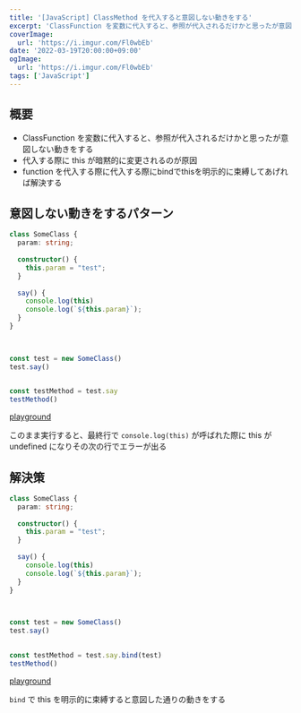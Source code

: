 ```yaml
---
title: '[JavaScript] ClassMethod を代入すると意図しない動きをする'
excerpt: 'ClassFunction を変数に代入すると、参照が代入されるだけかと思ったが意図しない動きをするので原因と対策をメモしておく'
coverImage: 
  url: 'https://i.imgur.com/Fl0wbEb'
date: '2022-03-19T20:00:00+09:00'
ogImage:
  url: 'https://i.imgur.com/Fl0wbEb'
tags: ['JavaScript']
---
```



## 概要
* ClassFunction を変数に代入すると、参照が代入されるだけかと思ったが意図しない動きをする
* 代入する際に this が暗黙的に変更されるのが原因
* function を代入する際に代入する際にbindでthisを明示的に束縛してあげれば解決する

## 意図しない動きをするパターン

```ts
class SomeClass {
  param: string;
  
  constructor() {
    this.param = "test";
  }
  
  say() {
    console.log(this)
    console.log(`${this.param}`);
  }
}

  

const test = new SomeClass()
test.say()
  

const testMethod = test.say
testMethod()
```
[playground](https://www.typescriptlang.org/play?ssl=18&ssc=13&pln=1&pc=1#code/MYGwhgzhAEDKD2BbApgYXFaBvAUNf0ADmAE5iIBc0EALiQJYB2A5gNw54HDyO0kCuwGvBIAKAJTZOBAjQAW9CADpiZRNAC80AEQ1ktbexkBfDjIhgAnhKkyZ3XvBDIlIeM1HzF46XYcQnFzcPAAMAEiwvZVVyYxDxIwJTUxx-Gmg9Wk1oRmQAdzgkNAwICRxMmiULax9UniyKgFlkeXgAE2yKqqty-Rpm1raJIA) 

このまま実行すると、最終行で `console.log(this)` が呼ばれた際に this が undefined になりその次の行でエラーが出る

## 解決策

```ts
class SomeClass {
  param: string;
  
  constructor() {
    this.param = "test";
  }
  
  say() {
    console.log(this)
    console.log(`${this.param}`);
  }
}

  

const test = new SomeClass()
test.say()
  

const testMethod = test.say.bind(test)
testMethod()
```
[playground](https://www.typescriptlang.org/play?#code/MYGwhgzhAEDKD2BbApgYXFaBvAUNf0ADmAE5iIBc0EALiQJYB2A5gNw54HDyO0kCuwGvBIAKAJTZOBAjQAW9CADpiZRNAC80AEQ1ktbexkBfDjIhgAnhKkyZ3XvBDIlIeM1HzF46XYcQnFzcPAAMAEiwvZVVyYxDxIwJTUxx-Gmg9Wk1oRmQAdzgkNAwICRxMmiULax9UniyKgFlkeXgAE2yKqqslACMmNs99Gh8mlrl2iSA) 


`bind` で this を明示的に束縛すると意図した通りの動きをする